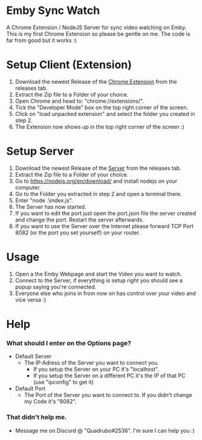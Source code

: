 # Emby Sync Watch
A Chrome Extension / NodeJS Server for sync video watching on Emby.
This is my first Chrome Extension so please be gentle on me. The code is far from good but it works :)

# Setup Client (Extension)
1) Download the newest Release of the [Chrome Extension](https://github.com/Quadrubo/emby-sync-watch/releases/tag/extension-v1.1) from the releases tab.
2) Extract the Zip file to a Folder of your choice.
3) Open Chrome and head to: "chrome://extensions/".
4) Tick the "Developer Mode" box on the top right corner of the screen.
5) Click on "load unpacked extension" and select the folder you created in step 2.
6) The Extension now shows up in the top right corner of the screen :)

# Setup Server
1) Download the newest Release of the [Server](https://github.com/Quadrubo/emby-sync-watch/releases/tag/server-v1.2) from the releases tab.
2) Extract the Zip file to a Folder of your choice.
3) Go to https://nodejs.org/en/download/ and install nodejs on your computer.
4) Go to the Folder you extracted in step 2 and open a terminal there.
5) Enter "node .\index.js".
6) The Server has now started.
7) If you want to edit the port just open the port.json file the server created and change the port. Restart the server afterwards.
7) If you want to use the Server over the Internet please forward TCP Port 8082 (or the port you set yourself) on your router.

# Usage

1) Open a the Emby Webpage and start the Video you want to watch.
2) Connect to the Server, if everything is setup right you should see a popup saying you're connected.
3) Everyone else who joins in from now on has control over your video and vice versa :)

# Help
### What should I enter on the Options page?
* Default Server
     * The IP-Adress of the Server you want to connect you.
        * If you setup the Server on your PC it's "localhost".
        * If you setup the Server on a different PC it's the IP of that PC (use "ipconfig" to get it)
* Default Port
    * The Port of the Server you want to connect to. If you didn't change my Code it's "8082".

### That didn't help me.
* Message me on Discord @ "Quadrubo#2536". I'm sure I can help you :)
